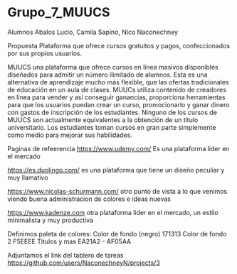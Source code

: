 # Grupo_7_MUUCS

Alumnos
Abalos Lucio, Camila Sapino, Nico Naconechney


Propuesta
Plataforma que ofrece cursos gratuitos y pagos, confeccionados por sus propios usuarios.

MUUCS una plataforma que  ofrece cursos en línea masivos disponibles diseñados para admitir un número ilimitado de alumnos. Esta es una alternativa de aprendizaje mucho más flexible, que las ofertas tradicionales de educación en un aula de clases.
MUUCs utiliza contenido de creadores en línea para vender y así conseguir ganancias, proporciona herramientas para que los usuarios puedan crear un curso, promocionarlo y ganar dinero con gastos de inscripción de los estudiantes.
Ninguno de los cursos de MUUCS son actualmente equivalentes a la obtención de un título universitario. Los estudiantes toman cursos en gran parte simplemente como medio para mejorar sus habilidades.


Paginas de refeerencia
https://www.udemy.com/
Es una plataforma lider en el mercado

https://es.duolingo.com/
es una plataforma que tiene un diseño peculiar y muy llamativo

https://www.nicolas-schurmann.com/
otro punto de vista a lo que venimos viendo buena administracion de colores e ideas nuevas

https://www.kadenze.com
otra plataforma lider en el mercado, un estilo minimalista y muy productiva

Definimos paleta de colores: 
Color de fondo (negro) 171313
Color de fondo 2 F5EEEE
Titulos y mas EA21A2 - AF05AA

Adjuntamos el link del tablero de tareas https://github.com/users/NaconechneyN/projects/3
